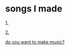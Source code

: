 # songs I made
[1.](https://musiclab.chromeexperiments.com/Song-Maker/song/5974155105665024)

[2.](https://musiclab.chromeexperiments.com/Song-Maker/song/5139212154699776)

[do you want to make music?](https://musiclab.chromeexperiments.com)
